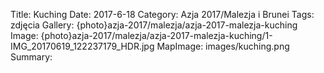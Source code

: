 Title: Kuching
Date: 2017-6-18
Category: Azja 2017/Malezja i Brunei
Tags: zdjęcia
Gallery: {photo}azja-2017/malezja/azja-2017-malezja-kuching
Image: {photo}azja-2017/malezja/azja-2017-malezja-kuching/1-IMG_20170619_122237179_HDR.jpg
MapImage: images/kuching.png
Summary:
